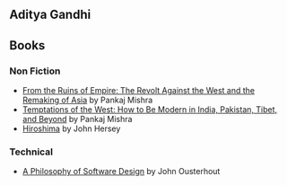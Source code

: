 ## Aditya Gandhi

## Books
### Non Fiction
* [From the Ruins of Empire: The Revolt Against the West and the Remaking of Asia](https://www.goodreads.com/book/show/13536357-from-the-ruins-of-empire) by Pankaj Mishra
* [Temptations of the West: How to Be Modern in India, Pakistan, Tibet, and Beyond](https://www.goodreads.com/en/book/show/523685) by Pankaj Mishra
* [Hiroshima](https://www.newyorker.com/magazine/1946/08/31/hiroshima) by John Hersey

### Technical
* [A Philosophy of Software Design](https://www.goodreads.com/en/book/show/39996759) by John Ousterhout